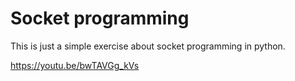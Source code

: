 # Socket programming

This is just a simple exercise about socket programming in python.

https://youtu.be/bwTAVGg_kVs